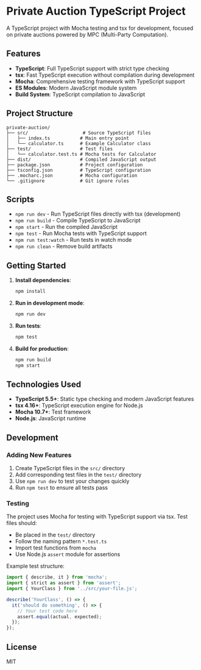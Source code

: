 # Private Auction TypeScript Project

A TypeScript project with Mocha testing and tsx for development, focused on private auctions powered by MPC (Multi-Party Computation).

## Features

- **TypeScript**: Full TypeScript support with strict type checking
- **tsx**: Fast TypeScript execution without compilation during development
- **Mocha**: Comprehensive testing framework with TypeScript support
- **ES Modules**: Modern JavaScript module system
- **Build System**: TypeScript compilation to JavaScript

## Project Structure

```
private-auction/
├── src/                    # Source TypeScript files
│   ├── index.ts           # Main entry point
│   └── calculator.ts      # Example Calculator class
├── test/                  # Test files
│   └── calculator.test.ts # Mocha tests for Calculator
├── dist/                  # Compiled JavaScript output
├── package.json           # Project configuration
├── tsconfig.json          # TypeScript configuration
├── .mocharc.json          # Mocha configuration
└── .gitignore             # Git ignore rules
```

## Scripts

- `npm run dev` - Run TypeScript files directly with tsx (development)
- `npm run build` - Compile TypeScript to JavaScript
- `npm start` - Run the compiled JavaScript
- `npm test` - Run Mocha tests with TypeScript support
- `npm run test:watch` - Run tests in watch mode
- `npm run clean` - Remove build artifacts

## Getting Started

1. **Install dependencies**:
   ```bash
   npm install
   ```

2. **Run in development mode**:
   ```bash
   npm run dev
   ```

3. **Run tests**:
   ```bash
   npm test
   ```

4. **Build for production**:
   ```bash
   npm run build
   npm start
   ```

## Technologies Used

- **TypeScript 5.5+**: Static type checking and modern JavaScript features
- **tsx 4.16+**: TypeScript execution engine for Node.js
- **Mocha 10.7+**: Test framework
- **Node.js**: JavaScript runtime

## Development

### Adding New Features

1. Create TypeScript files in the `src/` directory
2. Add corresponding test files in the `test/` directory
3. Use `npm run dev` to test your changes quickly
4. Run `npm test` to ensure all tests pass

### Testing

The project uses Mocha for testing with TypeScript support via tsx. Test files should:
- Be placed in the `test/` directory
- Follow the naming pattern `*.test.ts`
- Import test functions from `mocha`
- Use Node.js `assert` module for assertions

Example test structure:
```typescript
import { describe, it } from 'mocha';
import { strict as assert } from 'assert';
import { YourClass } from '../src/your-file.js';

describe('YourClass', () => {
  it('should do something', () => {
    // Your test code here
    assert.equal(actual, expected);
  });
});
```

## License

MIT
